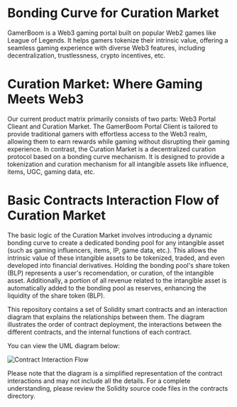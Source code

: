 # Bonding Curve for Curation Market
GamerBoom is a Web3 gaming portal built on popular Web2 games like League of Legends. It helps gamers tokenize their intrinsic value, offering a seamless gaming experience with diverse Web3 features, including decentralization, trustlessness, crypto incentives, etc.

# Curation Market: Where Gaming Meets Web3
Our current product matrix primarily consists of two parts: Web3 Portal Clieant and Curation Market. The GamerBoom Portal Client is tailored to provide traditional gamers with effortless access to the Web3 realm, allowing them to earn rewards while gaming without disrupting their gaming experience. In contrast, the Curation Market is a decentralized curation protocol based on a bonding curve mechanism. It is designed to provide a tokenization and curation mechanism for all intangible assets like influence, items, UGC, gaming data, etc.

# Basic Contracts Interaction Flow of Curation Market
The basic logic of the Curation Market involves introducing a dynamic bonding curve to create a dedicated bonding pool for any intangible asset (such as gaming influencers, items, IP, game data, etc.). This allows the intrinsic value of these intangible assets to be tokenized, traded, and even developed into financial derivatives. Holding the bonding pool's share token (BLP) represents a user's recomendation, or curation, of the intangible asset. Additionally, a portion of all revenue related to the intangible asset is automatically added to the bonding pool as reserves, enhancing the liquidity of the share token (BLP).

This repository contains a set of Solidity smart contracts and an interaction diagram that explains the relationships between them. The diagram illustrates the order of contract deployment, the interactions between the different contracts, and the internal functions of each contract.

You can view the UML diagram below:

![Contract Interaction Flow](./ContractsInteractionFlow.drawio.svg)

Please note that the diagram is a simplified representation of the contract interactions and may not include all the details. For a complete understanding, please review the Solidity source code files in the contracts directory.

